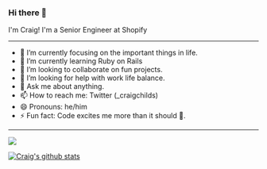 ### Hi there 👋

I'm Craig! I'm a Senior Engineer at Shopify

---

- 🔭 I’m currently focusing on the important things in life.
- 🌱 I’m currently learning Ruby on Rails
- 👯 I’m looking to collaborate on fun projects.
- 🤔 I’m looking for help with work life balance.
- 💬 Ask me about anything.
- 📫 How to reach me: Twitter (_craigchilds)
- 😄 Pronouns: he/him
- ⚡ Fun fact: Code excites me more than it should 👀.

---

![](https://komarev.com/ghpvc/?username=CraigChilds94)

[![Craig's github stats](https://github-readme-stats.vercel.app/api?username=CraigChilds94)](https://github.com/anuraghazra/github-readme-stats)

